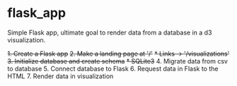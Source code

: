 # flask_app
Simple Flask app, ultimate goal to render data from a database in a d3 visualization.

~~1. Create a Flask app~~
~~2. Make a landing page at '/'~~
  ~~* Links -> '/visualizations'~~
~~3. Initialize database and create schema~~
  ~~* SQLite3~~
4. Migrate data from csv to database
5. Connect database to Flask
6. Request data in Flask to the HTML
7. Render data in visualization